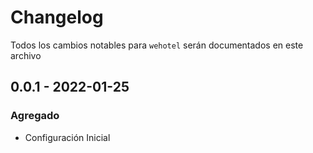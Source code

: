 # Changelog

Todos los cambios notables para `wehotel` serán documentados en este archivo

## 0.0.1 - 2022-01-25

### Agregado
- Configuración Inicial

